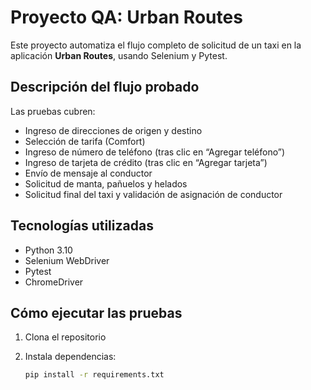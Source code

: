 # Proyecto QA: Urban Routes

Este proyecto automatiza el flujo completo de solicitud de un taxi en la aplicación **Urban Routes**, usando Selenium y Pytest.

## Descripción del flujo probado

Las pruebas cubren:

- Ingreso de direcciones de origen y destino
- Selección de tarifa (Comfort)
- Ingreso de número de teléfono (tras clic en “Agregar teléfono”)
- Ingreso de tarjeta de crédito (tras clic en “Agregar tarjeta”)
- Envío de mensaje al conductor
- Solicitud de manta, pañuelos y helados
- Solicitud final del taxi y validación de asignación de conductor

## Tecnologías utilizadas

- Python 3.10
- Selenium WebDriver
- Pytest
- ChromeDriver

## Cómo ejecutar las pruebas

1. Clona el repositorio
2. Instala dependencias:

   ```bash
   pip install -r requirements.txt
